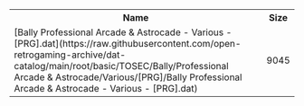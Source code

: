 <table>
<tr><th>Name</th><th>Size</th></tr>
<tr><td>[Bally Professional Arcade & Astrocade - Various - [PRG].dat](https://raw.githubusercontent.com/open-retrogaming-archive/dat-catalog/main/root/basic/TOSEC/Bally/Professional Arcade & Astrocade/Various/[PRG]/Bally Professional Arcade & Astrocade - Various - [PRG].dat)</td><td>9045</td></tr>
</table>
